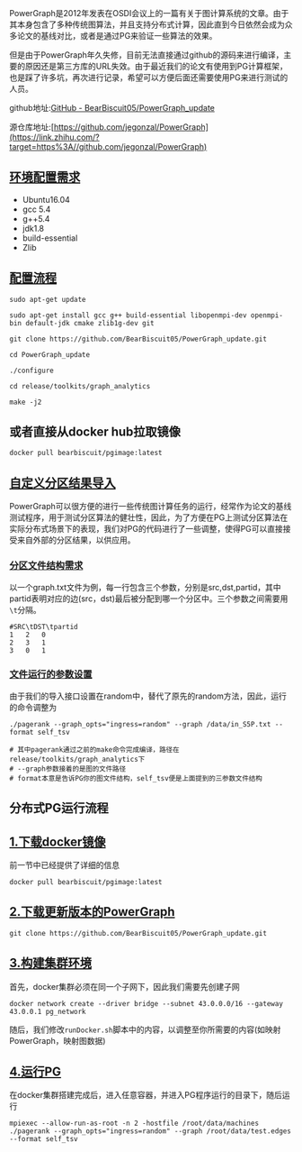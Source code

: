 PowerGraph是2012年发表在OSDI会议上的一篇有关于图计算系统的文章。由于其本身包含了多种传统图算法，并且支持分布式计算，因此直到今日依然会成为众多论文的基线对比，或者是通过PG来验证一些算法的效果。

但是由于PowerGraph年久失修，目前无法直接通过github的源码来进行编译，主要的原因还是第三方库的URL失效。由于最近我们的论文有使用到PG计算框架，也是踩了许多坑，再次进行记录，希望可以方便后面还需要使用PG来进行测试的人员。

github地址:[GitHub - BearBiscuit05/PowerGraph_update](https://link.zhihu.com/?target=https%3A//github.com/BearBiscuit05/PowerGraph_update)

源仓库地址:[https://github.com/jegonzal/PowerGraph](https://link.zhihu.com/?target=https%3A//github.com/jegonzal/PowerGraph)

## [环境配置需求](https://link.zhihu.com/?target=https%3A//github.com/BearBiscuit05/PowerGraph_update%23%E7%8E%AF%E5%A2%83%E9%85%8D%E7%BD%AE%E9%9C%80%E6%B1%82)

- Ubuntu16.04
- gcc 5.4
- g++5.4
- jdk1.8
- build-essential
- Zlib

## [配置流程](https://link.zhihu.com/?target=https%3A//github.com/BearBiscuit05/PowerGraph_update%23%E9%85%8D%E7%BD%AE%E6%B5%81%E7%A8%8B)

```text
sudo apt-get update

sudo apt-get install gcc g++ build-essential libopenmpi-dev openmpi-bin default-jdk cmake zlib1g-dev git

git clone https://github.com/BearBiscuit05/PowerGraph_update.git

cd PowerGraph_update

./configure

cd release/toolkits/graph_analytics

make -j2
```

## 或者直接从docker hub拉取镜像

```text
docker pull bearbiscuit/pgimage:latest
```

## [自定义分区结果导入](https://link.zhihu.com/?target=https%3A//github.com/BearBiscuit05/PowerGraph_update%23%E8%87%AA%E5%AE%9A%E4%B9%89%E5%88%86%E5%8C%BA%E7%BB%93%E6%9E%9C%E5%AF%BC%E5%85%A5)

PowerGraph可以很方便的进行一些传统图计算任务的运行，经常作为论文的基线测试程序，用于测试分区算法的健壮性，因此，为了方便在PG上测试分区算法在实际分布式场景下的表现，我们对PG的代码进行了一些调整，使得PG可以直接接受来自外部的分区结果，以供应用。

### [分区文件结构需求](https://link.zhihu.com/?target=https%3A//github.com/BearBiscuit05/PowerGraph_update%23%E5%88%86%E5%8C%BA%E6%96%87%E4%BB%B6%E7%BB%93%E6%9E%84%E9%9C%80%E6%B1%82)

以一个graph.txt文件为例，每一行包含三个参数，分别是src,dst,partid，其中partid表明对应的边(src，dst)最后被分配到哪一个分区中。三个参数之间需要用`\t`分隔。

```text
#SRC\tDST\tpartid
1	2	0
2	3	1
3	0	1
```

### [文件运行的参数设置](https://link.zhihu.com/?target=https%3A//github.com/BearBiscuit05/PowerGraph_update%23%E6%96%87%E4%BB%B6%E8%BF%90%E8%A1%8C%E7%9A%84%E5%8F%82%E6%95%B0%E8%AE%BE%E7%BD%AE)

由于我们的导入接口设置在random中，替代了原先的random方法，因此，运行的命令调整为

```text
./pagerank --graph_opts="ingress=random" --graph /data/in_S5P.txt --format self_tsv

# 其中pagerank通过之前的make命令完成编译，路径在release/toolkits/graph_analytics下
# --graph参数接着的是图的文件路径
# format本意是告诉PG你的图文件结构，self_tsv便是上面提到的三参数文件结构
```



## 分布式PG运行流程

## [1.下载docker镜像](https://link.zhihu.com/?target=https%3A//github.com/BearBiscuit05/PowerGraph_update/blob/master/cluster.md%231%E4%B8%8B%E8%BD%BDdocker%E9%95%9C%E5%83%8F)

前一节中已经提供了详细的信息

```text
docker pull bearbiscuit/pgimage:latest
```

## [2.下载更新版本的PowerGraph](https://link.zhihu.com/?target=https%3A//github.com/BearBiscuit05/PowerGraph_update/blob/master/cluster.md%232%E4%B8%8B%E8%BD%BD%E6%9B%B4%E6%96%B0%E7%89%88%E6%9C%AC%E7%9A%84powergraph)

```text
git clone https://github.com/BearBiscuit05/PowerGraph_update.git
```

## [3.构建集群环境](https://link.zhihu.com/?target=https%3A//github.com/BearBiscuit05/PowerGraph_update/blob/master/cluster.md%233%E6%9E%84%E5%BB%BA%E9%9B%86%E7%BE%A4%E7%8E%AF%E5%A2%83)

首先，docker集群必须在同一个子网下，因此我们需要先创建子网

```text
docker network create --driver bridge --subnet 43.0.0.0/16 --gateway 43.0.0.1 pg_network
```

随后，我们修改`runDocker.sh`脚本中的内容，以调整至你所需要的内容(如映射PowerGraph，映射图数据)

## [4.运行PG](https://link.zhihu.com/?target=https%3A//github.com/BearBiscuit05/PowerGraph_update/blob/master/cluster.md%234%E8%BF%90%E8%A1%8Cpg)

在docker集群搭建完成后，进入任意容器，并进入PG程序运行的目录下，随后运行

```text
mpiexec --allow-run-as-root -n 2 -hostfile /root/data/machines ./pagerank --graph_opts="ingress=random" --graph /root/data/test.edges --format self_tsv
```
